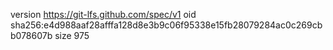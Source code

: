 version https://git-lfs.github.com/spec/v1
oid sha256:e4d988aaf28afffa128d8e3b9c06f95338e15fb28079284ac0c269cbb078607b
size 975
